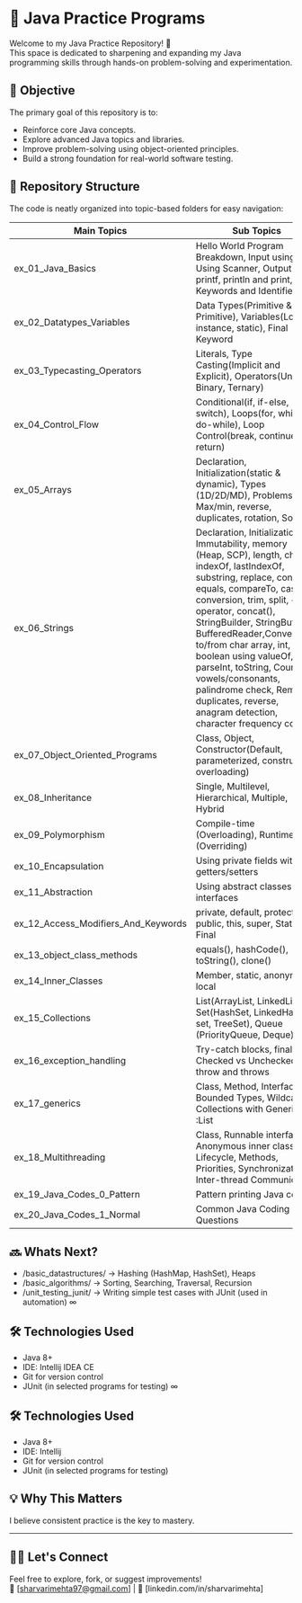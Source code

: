 # 🧠 Java Practice Programs

Welcome to my Java Practice Repository! 🚀  
This space is dedicated to sharpening and expanding my Java programming skills through hands-on problem-solving and experimentation.

## 🎯 Objective

The primary goal of this repository is to:
- Reinforce core Java concepts.
- Explore advanced Java topics and libraries.
- Improve problem-solving using object-oriented principles.
- Build a strong foundation for real-world software testing.

## 📂 Repository Structure

The code is neatly organized into topic-based folders for easy navigation:

| Main Topics                         | Sub Topics                                                                                                                                                                                                                                                                                                                                                                                                                                                         |
|-------------------------------------|--------------------------------------------------------------------------------------------------------------------------------------------------------------------------------------------------------------------------------------------------------------------------------------------------------------------------------------------------------------------------------------------------------------------------------------------------------------------|
| ex_01_Java_Basics                   | Hello World Program Breakdown, Input using Using Scanner, Output using printf, println and print, Keywords and Identifiers                                                                                                                                                                                                                                                                                                                                         |
| ex_02_Datatypes_Variables           | Data Types(Primitive & Non-Primitive), Variables(Local, instance, static), Final Keyword                                                                                                                                                                                                                                                                                                                                                                           |
| ex_03_Typecasting_Operators         | Literals, Type Casting(Implicit and Explicit), Operators(Unary, Binary, Ternary)                                                                                                                                                                                                                                                                                                                                                                                   |
| ex_04_Control_Flow                  | Conditional(if, if-else, switch), Loops(for, while, do-while), Loop Control(break, continue, return)                                                                                                                                                                                                                                                                                                                                                               |
| ex_05_Arrays                        | Declaration, Initialization(static & dynamic), Types (1D/2D/MD), Problems: Max/min, reverse, duplicates, rotation, Sort                                                                                                                                                                                                                                                                                                                                            |
| ex_06_Strings                       | Declaration, Initialization, Immutability, memory (Heap, SCP), length, charAt, indexOf, lastIndexOf, substring, replace, contains, equals, compareTo, case conversion, trim, split, + operator, concat(), StringBuilder, StringBuffer, BufferedReader,Conversions to/from char array, int, float, boolean using valueOf, parseInt, toString, Count vowels/consonants, palindrome check, Remove duplicates, reverse, anagram detection, character frequency counter |
| ex_07_Object_Oriented_Programs      | Class, Object, Constructor(Default, parameterized, constructor overloading)                                                                                                                                                                                                                                                                                                                                                                                        |
| ex_08_Inheritance                   | Single, Multilevel, Hierarchical, Multiple, Hybrid                                                                                                                                                                                                                                                                                                                                                                                                                 |
| ex_09_Polymorphism                  | Compile-time (Overloading), Runtime (Overriding)                                                                                                                                                                                                                                                                                                                                                                                                                   |
| ex_10_Encapsulation                 | Using private fields with getters/setters                                                                                                                                                                                                                                                                                                                                                                                                                          |
| ex_11_Abstraction                   | Using abstract classes and interfaces                                                                                                                                                                                                                                                                                                                                                                                                                              |
| ex_12_Access_Modifiers_And_Keywords | private, default, protected, public, this, super, Static, Final                                                                                                                                                                                                                                                                                                                                                                                                    |
| ex_13_object_class_methods          | equals(), hashCode(), toString(), clone()                                                                                                                                                                                                                                                                                                                                                                                                                          |
| ex_14_Inner_Classes                 | Member, static, anonymous, local                                                                                                                                                                                                                                                                                                                                                                                                                                   |
| ex_15_Collections                   | List(ArrayList, LinkedList), Set(HashSet, LinkedHash set, TreeSet), Queue (PriorityQueue, Deque)                                                                                                                                                                                                                                                                                                                                                                   |
| ex_16_exception_handling            | Try-catch blocks, finally, Checked vs Unchecked, throw and throws                                                                                                                                                                                                                                                                                                                                                                                                  |
| ex_17_generics                      | Class, Method, Interface, Bounded Types, Wildcards, Collections with Generics :List<String>                                                                                                                                                                                                                                                                                                                                                                        | 
| ex_18_Multithreading                | Class, Runnable interface, Anonymous inner classes. Lifecycle, Methods, Priorities, Synchronization, Inter-thread Communication                                                                                                                                                                                                                                                                                                                                    |
| ex_19_Java_Codes_0_Pattern          | Pattern printing Java codes                                                                                                                                                                                                                                                                                                                                                                                                                                        |
| ex_20_Java_Codes_1_Normal           | Common Java Coding Questions                                                                                                                                                                                                                                                                                                                                                                                                                                       | 

## 🔜 Whats Next? 
- /basic_datastructures/     → Hashing (HashMap, HashSet), Heaps
- /basic_algorithms/         → Sorting, Searching, Traversal, Recursion
- /unit_testing_junit/       → Writing simple test cases with JUnit (used in automation) 
∞

## 🛠 Technologies Used

- Java 8+
- IDE: Intellij IDEA CE
- Git for version control
- JUnit (in selected programs for testing)
∞

## 🛠 Technologies Used

- Java 8+
- IDE: Intellij
- Git for version control
- JUnit (in selected programs for testing)

## 💡 Why This Matters

I believe consistent practice is the key to mastery.

---

## 🙋‍♂️ Let's Connect

Feel free to explore, fork, or suggest improvements!  
📧 [sharvarimehta97@gmail.com] | 💼 [linkedin.com/in/sharvarimehta]